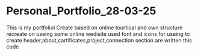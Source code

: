 # Personal_Portfolio_28-03-25
This is my portfoliol Create  based on online tourtioal and own structure recreate on useing some online wedisite used
font and icons for useing to create header,about,cartificates,project,connection section are written this code
